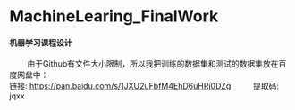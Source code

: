# MachineLearing_FinalWork
#### 机器学习课程设计
&emsp; &emsp;由于Github有文件大小限制，所以我把训练的数据集和测试的数据集放在百度网盘中：   
链接: https://pan.baidu.com/s/1JXU2uFbfM4EhD6uHRj0DZg &emsp; &emsp; 提取码: jqxx
